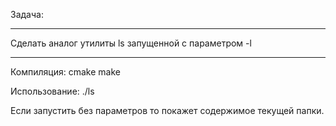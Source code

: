 
Задача:
___________________________________________________________________________
Сделать аналог утилиты ls запущенной с параметром -l
___________________________________________________________________________


Компиляция:
cmake
make

Использование:
./ls <path>

Если запустить без параметров то покажет содержимое текущей папки.
